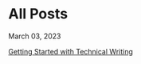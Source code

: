 # All Posts

March 03, 2023

[Getting Started with Technical Writing](https://jeffreygraessley.com/blog/2023/getting-started-with-technical-writing)
